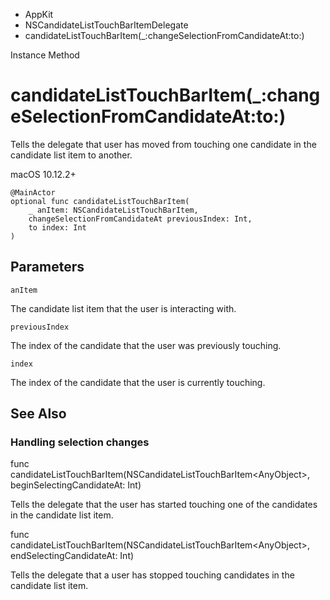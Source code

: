 

- AppKit
- NSCandidateListTouchBarItemDelegate
-  candidateListTouchBarItem(\_:changeSelectionFromCandidateAt:to:) 

Instance Method

# candidateListTouchBarItem(\_:changeSelectionFromCandidateAt:to:)

Tells the delegate that user has moved from touching one candidate in the candidate list item to another.

macOS 10.12.2+

``` source
@MainActor
optional func candidateListTouchBarItem(
    _ anItem: NSCandidateListTouchBarItem,
    changeSelectionFromCandidateAt previousIndex: Int,
    to index: Int
)
```

## Parameters 

`anItem`  

The candidate list item that the user is interacting with.

`previousIndex`  

The index of the candidate that the user was previously touching.

`index`  

The index of the candidate that the user is currently touching.

## See Also

### Handling selection changes

func candidateListTouchBarItem(NSCandidateListTouchBarItem&lt;AnyObject>, beginSelectingCandidateAt: Int)

Tells the delegate that the user has started touching one of the candidates in the candidate list item.

func candidateListTouchBarItem(NSCandidateListTouchBarItem&lt;AnyObject>, endSelectingCandidateAt: Int)

Tells the delegate that a user has stopped touching candidates in the candidate list item.

